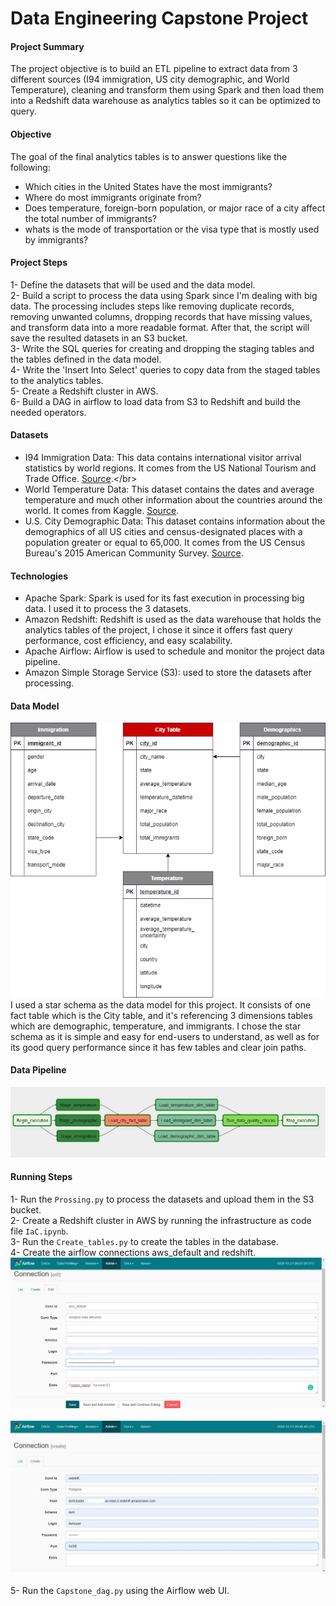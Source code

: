 # Data Engineering Capstone Project

#### Project Summary
The project objective is to build an ETL pipeline to extract data from 3 different sources (I94 immigration, US city demographic, and World Temperature), cleaning and transform them using Spark and then load them into a Redshift data warehouse as analytics tables so it can be optimized to query.

#### Objective
The goal of the final analytics tables is to answer questions like the following:
* Which cities in the United States have the most immigrants?
* Where do most immigrants originate from?
* Does temperature, foreign-born population, or major race of a city affect the total number of immigrants?
* whats is the mode of transportation or the visa type that is mostly used by immigrants?

#### Project Steps 
1- Define the datasets that will be used and the data model.</br>
2- Build a script to process the data using Spark since I'm dealing with big data. The processing includes steps like removing duplicate records, removing unwanted columns, dropping records that have missing values, and transform data into a more readable format. After that, the script will save the resulted datasets in an S3 bucket.</br>
3- Write the SQL queries for creating and dropping the staging tables and the tables defined in the data model.</br>
4- Write the 'Insert Into Select' queries to copy data from the staged tables to the analytics tables.</br>
5- Create a Redshift cluster in AWS.</br>
6- Build a DAG in airflow to load data from S3 to Redshift and build the needed operators.</br>

#### Datasets 
* I94 Immigration Data: This data contains international visitor arrival statistics by world regions. It comes from the US National Tourism and Trade Office. [Source]("https://travel.trade.gov/research/reports/i94/historical/2016.html").</br>
* World Temperature Data: This dataset contains the dates and average temperature and much other information about the countries around the world. It comes from Kaggle. [Source]("https://www.kaggle.com/berkeleyearth/climate-change-earth-surface-temperature-data").   </br>
* U.S. City Demographic Data: This dataset contains information about the demographics of all US cities and census-designated places with a population greater or equal to 65,000. It comes from the US Census Bureau's 2015 American Community Survey. [Source]("https://public.opendatasoft.com/explore/dataset/us-cities-demographics/export/"). </br>

#### Technologies
* Apache Spark: Spark is used for its fast execution in processing big data. I used it to process the 3 datasets. </br>
* Amazon Redshift: Redshift is used as the data warehouse that holds the analytics tables of the project, I chose it since it offers fast query performance, cost efficiency, and easy scalability.</br>
* Apache Airflow: Airflow is used to schedule and monitor the project data pipeline.</br>
* Amazon Simple Storage Service (S3): used to store the datasets after processing.

#### Data Model
![Data_model_image](pics/data_model.png) </br>
I used a star schema as the data model for this project. It consists of one fact table which is the City table, and it's referencing 3 dimensions tables which are demographic, temperature, and immigrants. I chose the star schema as it is simple and easy for end-users to understand, as well as for its good query performance since it has few tables and clear join paths.

#### Data Pipeline
![Data_pipeline_image](pics/data_pipeline.jpg)
#### Running Steps
1- Run the ```Prossing.py``` to process the datasets and upload them in the S3 bucket. </br>
2- Create a Redshift cluster in AWS by running the infrastructure as code file ```IaC.ipynb```. </br>
3- Run the ```Create_tables.py``` to create the tables in the database.</br>
4- Create the airflow connections aws_default and redshift.</br>
![aws_default_image](pics/aws_default.jpg)</br>
</br>
![redshift_image](pics/redshift.jpg) </br>
</br>
5- Run the ```Capstone_dag.py``` using the Airflow web UI.</br>
